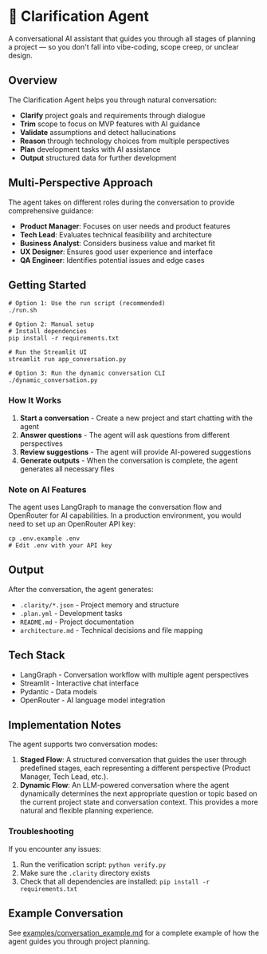 # 🧠 Clarification Agent



A conversational AI assistant that guides you through all stages of planning a project — so you don't fall into vibe-coding, scope creep, or unclear design.

## Overview



The Clarification Agent helps you through natural conversation:

- **Clarify** project goals and requirements through dialogue
- **Trim** scope to focus on MVP features with AI guidance
- **Validate** assumptions and detect hallucinations
- **Reason** through technology choices from multiple perspectives
- **Plan** development tasks with AI assistance
- **Output** structured data for further development

## Multi-Perspective Approach



The agent takes on different roles during the conversation to provide comprehensive guidance:

- **Product Manager**: Focuses on user needs and product features
- **Tech Lead**: Evaluates technical feasibility and architecture
- **Business Analyst**: Considers business value and market fit
- **UX Designer**: Ensures good user experience and interface
- **QA Engineer**: Identifies potential issues and edge cases

## Getting Started



```
# Option 1: Use the run script (recommended)
./run.sh

# Option 2: Manual setup
# Install dependencies
pip install -r requirements.txt

# Run the Streamlit UI
streamlit run app_conversation.py

# Option 3: Run the dynamic conversation CLI
./dynamic_conversation.py
```



### How It Works



1. **Start a conversation** - Create a new project and start chatting with the agent
2. **Answer questions** - The agent will ask questions from different perspectives
3. **Review suggestions** - The agent will provide AI-powered suggestions
4. **Generate outputs** - When the conversation is complete, the agent generates all necessary files

### Note on AI Features



The agent uses LangGraph to manage the conversation flow and OpenRouter for AI capabilities. In a production environment, you would need to set up an OpenRouter API key:

```
cp .env.example .env
# Edit .env with your API key
```



## Output



After the conversation, the agent generates:

- `.clarity/*.json` - Project memory and structure
- `.plan.yml` - Development tasks
- `README.md` - Project documentation
- `architecture.md` - Technical decisions and file mapping

## Tech Stack



- LangGraph - Conversation workflow with multiple agent perspectives
- Streamlit - Interactive chat interface
- Pydantic - Data models
- OpenRouter - AI language model integration

## Implementation Notes



The agent supports two conversation modes:

1. **Staged Flow**: A structured conversation that guides the user through predefined stages, each representing a different perspective (Product Manager, Tech Lead, etc.).
2. **Dynamic Flow**: An LLM-powered conversation where the agent dynamically determines the next appropriate question or topic based on the current project state and conversation context. This provides a more natural and flexible planning experience.

### Troubleshooting



If you encounter any issues:

1. Run the verification script: `python verify.py`
2. Make sure the `.clarity` directory exists
3. Check that all dependencies are installed: `pip install -r requirements.txt`

## Example Conversation



See [examples/conversation_example.md](https://github.com/Aparnap2/clarification_agent/blob/main/examples/conversation_example.md) for a complete example of how the agent guides you through project planning.
